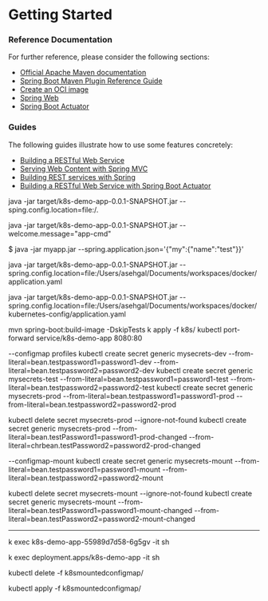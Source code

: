 # Getting Started

### Reference Documentation
For further reference, please consider the following sections:

* [Official Apache Maven documentation](https://maven.apache.org/guides/index.html)
* [Spring Boot Maven Plugin Reference Guide](https://docs.spring.io/spring-boot/docs/2.6.6/maven-plugin/reference/html/)
* [Create an OCI image](https://docs.spring.io/spring-boot/docs/2.6.6/maven-plugin/reference/html/#build-image)
* [Spring Web](https://docs.spring.io/spring-boot/docs/2.6.6/reference/htmlsingle/#boot-features-developing-web-applications)
* [Spring Boot Actuator](https://docs.spring.io/spring-boot/docs/2.6.6/reference/htmlsingle/#production-ready)

### Guides
The following guides illustrate how to use some features concretely:

* [Building a RESTful Web Service](https://spring.io/guides/gs/rest-service/)
* [Serving Web Content with Spring MVC](https://spring.io/guides/gs/serving-web-content/)
* [Building REST services with Spring](https://spring.io/guides/tutorials/bookmarks/)
* [Building a RESTful Web Service with Spring Boot Actuator](https://spring.io/guides/gs/actuator-service/)




java -jar target/k8s-demo-app-0.0.1-SNAPSHOT.jar --sping.config.location=file:/.

java -jar target/k8s-demo-app-0.0.1-SNAPSHOT.jar --welcome.message="app-cmd"

$ java -jar myapp.jar --spring.application.json='{"my":{"name":"test"}}'

java -jar target/k8s-demo-app-0.0.1-SNAPSHOT.jar --spring.config.location=file:/Users/asehgal/Documents/workspaces/docker/application.yaml

java -jar target/k8s-demo-app-0.0.1-SNAPSHOT.jar --spring.config.location=file:/Users/asehgal/Documents/workspaces/docker/kubernetes-config/application.yaml



mvn spring-boot:build-image -DskipTests
k apply -f k8s/
kubectl port-forward service/k8s-demo-app 8080:80

--configmap profiles
kubectl create secret generic mysecrets-dev --from-literal=bean.testpassword1=password1-dev --from-literal=bean.testpassword2=password2-dev
kubectl create secret generic mysecrets-test --from-literal=bean.testpassword1=password1-test --from-literal=bean.testpassword2=password2-test
kubectl create secret generic mysecrets-prod --from-literal=bean.testpassword1=password1-prod --from-literal=bean.testpassword2=password2-prod


kubectl delete secret mysecrets-prod --ignore-not-found
kubectl create secret generic mysecrets-prod --from-literal=bean.testPassword1=password1-prod-changed --from-literal=chrbean.testPassword2=password2-prod-changed


--configmap-mount
kubectl create secret generic mysecrets-mount --from-literal=bean.testpassword1=password1-mount --from-literal=bean.testpassword2=password2-mount

kubectl delete secret mysecrets-mount --ignore-not-found
kubectl create secret generic mysecrets-mount --from-literal=bean.testPassword1=password1-mount-changed --from-literal=bean.testPassword2=password2-mount-changed

----


k exec k8s-demo-app-55989d7d58-6g5gv  -it sh

k exec deployment.apps/k8s-demo-app -it sh


kubectl delete -f k8smountedconfigmap/


kubectl apply -f k8smountedconfigmap/


